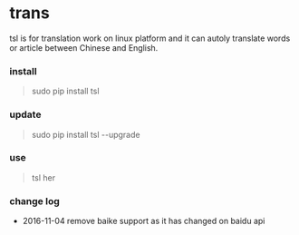 # trans
tsl is for translation work on linux platform and it can autoly translate words or article between Chinese and English.

### install

> sudo pip install tsl

### update

> sudo pip install tsl --upgrade

### use

> tsl her

### change log
- 2016-11-04 remove baike support as it has changed on baidu api
